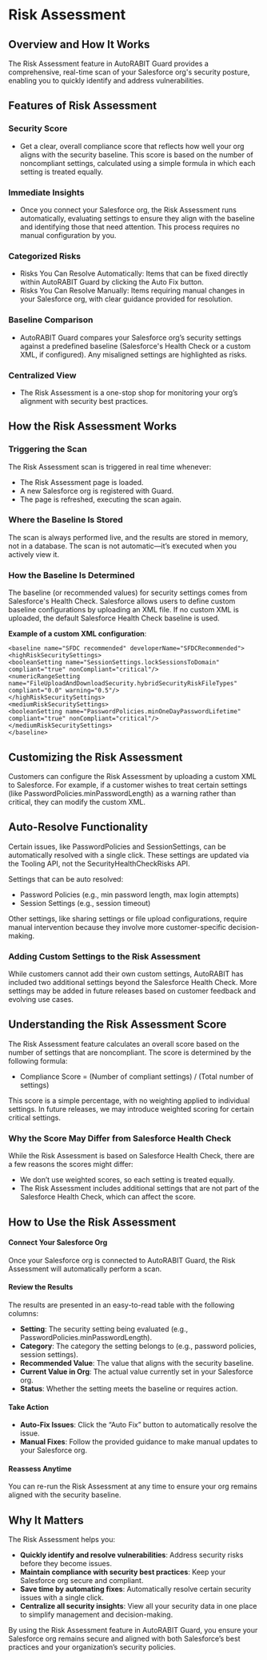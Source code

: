 # Risk Assessment

## Overview and How It Works&#x20;

The Risk Assessment feature in AutoRABIT Guard provides a comprehensive, real-time scan of your Salesforce org's security posture, enabling you to quickly identify and address vulnerabilities. &#x20;

## Features of Risk Assessment&#x20;

### Security Score&#x20;

* Get a clear, overall compliance score that reflects how well your org aligns with the security baseline. This score is based on the number of noncompliant settings, calculated using a simple formula in which each setting is treated equally.&#x20;

### Immediate Insights&#x20;

* Once you connect your Salesforce org, the Risk Assessment runs automatically, evaluating settings to ensure they align with the baseline and identifying those that need attention. This process requires no manual configuration by you.&#x20;

### Categorized Risks&#x20;

* Risks You Can Resolve Automatically: Items that can be fixed directly within AutoRABIT Guard by clicking the Auto Fix button.&#x20;
* Risks You Can Resolve Manually: Items requiring manual changes in your Salesforce org, with clear guidance provided for resolution.&#x20;

### Baseline Comparison&#x20;

* AutoRABIT Guard compares your Salesforce org’s security settings against a predefined baseline (Salesforce's Health Check or a custom XML, if configured). Any misaligned settings are highlighted as risks.&#x20;

### Centralized View&#x20;

* The Risk Assessment is a one-stop shop for monitoring your org’s alignment with security best practices.&#x20;

## How the Risk Assessment Works&#x20;

### Triggering the Scan&#x20;

The Risk Assessment scan is triggered in real time whenever:&#x20;

* The Risk Assessment page is loaded.&#x20;
* A new Salesforce org is registered with Guard.&#x20;
* The page is refreshed, executing the scan again.&#x20;

### Where the Baseline Is Stored&#x20;

The scan is always performed live, and the results are stored in memory, not in a database. The scan is not automatic—it’s executed when you actively view it.&#x20;

### How the Baseline Is Determined&#x20;

The baseline (or recommended values) for security settings comes from Salesforce's Health Check. Salesforce allows users to define custom baseline configurations by uploading an XML file. If no custom XML is uploaded, the default Salesforce Health Check baseline is used.&#x20;

**Example of a custom XML configuration**:&#x20;

`<baseline name="SFDC recommended" developerName="SFDCRecommended">` \
&#x20;   `<highRiskSecuritySettings>` \
&#x20;       `<booleanSetting name="SessionSettings.lockSessionsToDomain" compliant="true" nonCompliant="critical"/>` \
&#x20;       `<numericRangeSetting name="FileUploadAndDownloadSecurity.hybridSecurityRiskFileTypes" compliant="0.0" warning="0.5"/>` \
&#x20;   `</highRiskSecuritySettings>` \
&#x20;   `<mediumRiskSecuritySettings>` \
&#x20;       `<booleanSetting name="PasswordPolicies.minOneDayPasswordLifetime" compliant="true" nonCompliant="critical"/>` \
&#x20;   `</mediumRiskSecuritySettings>` \
`</baseline>` \
&#x20;

## Customizing the Risk Assessment&#x20;

Customers can configure the Risk Assessment by uploading a custom XML to Salesforce. For example, if a customer wishes to treat certain settings (like PasswordPolicies.minPasswordLength) as a warning rather than critical, they can modify the custom XML.&#x20;

## Auto-Resolve Functionality&#x20;

Certain issues, like PasswordPolicies and SessionSettings, can be automatically resolved with a single click. These settings are updated via the Tooling API, not the SecurityHealthCheckRisks API.&#x20;

Settings that can be auto resolved:&#x20;

* Password Policies (e.g., min password length, max login attempts)&#x20;
* Session Settings (e.g., session timeout)&#x20;

Other settings, like sharing settings or file upload configurations, require manual intervention because they involve more customer-specific decision-making.&#x20;

### Adding Custom Settings to the Risk Assessment&#x20;

While customers cannot add their own custom settings, AutoRABIT has included two additional settings beyond the Salesforce Health Check. More settings may be added in future releases based on customer feedback and evolving use cases.&#x20;

## Understanding the Risk Assessment Score&#x20;

The Risk Assessment feature calculates an overall score based on the number of settings that are noncompliant. The score is determined by the following formula:&#x20;

* Compliance Score = (Number of compliant settings) / (Total number of settings)&#x20;

This score is a simple percentage, with no weighting applied to individual settings. In future releases, we may introduce weighted scoring for certain critical settings.&#x20;

### Why the Score May Differ from Salesforce Health Check&#x20;

While the Risk Assessment is based on Salesforce Health Check, there are a few reasons the scores might differ:&#x20;

* We don’t use weighted scores, so each setting is treated equally.&#x20;
* The Risk Assessment includes additional settings that are not part of the Salesforce Health Check, which can affect the score.&#x20;

## How to Use the Risk Assessment&#x20;

#### Connect Your Salesforce Org&#x20;

Once your Salesforce org is connected to AutoRABIT Guard, the Risk Assessment will automatically perform a scan.&#x20;

#### Review the Results&#x20;

The results are presented in an easy-to-read table with the following columns:&#x20;

* **Setting**: The security setting being evaluated (e.g., PasswordPolicies.minPasswordLength).&#x20;
* **Category**: The category the setting belongs to (e.g., password policies, session settings).&#x20;
* **Recommended Value**: The value that aligns with the security baseline.&#x20;
* **Current Value in Org**: The actual value currently set in your Salesforce org.&#x20;
* **Status**: Whether the setting meets the baseline or requires action.&#x20;

#### Take Action&#x20;

* **Auto-Fix Issues**: Click the “Auto Fix” button to automatically resolve the issue.&#x20;
* **Manual Fixes**: Follow the provided guidance to make manual updates to your Salesforce org.&#x20;

#### Reassess Anytime&#x20;

You can re-run the Risk Assessment at any time to ensure your org remains aligned with the security baseline.&#x20;

## Why It Matters&#x20;

The Risk Assessment helps you:&#x20;

* **Quickly identify and resolve vulnerabilities**: Address security risks before they become issues.&#x20;
* **Maintain compliance with security best practices**: Keep your Salesforce org secure and compliant.&#x20;
* **Save time by automating fixes**: Automatically resolve certain security issues with a single click.&#x20;
* **Centralize all security insights**: View all your security data in one place to simplify management and decision-making.&#x20;

By using the Risk Assessment feature in AutoRABIT Guard, you ensure your Salesforce org remains secure and aligned with both Salesforce’s best practices and your organization’s security policies.&#x20;

&#x20;
